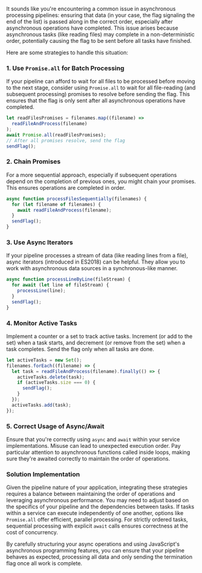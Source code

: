 It sounds like you're encountering a common issue in asynchronous processing pipelines: ensuring that data (in your case, the flag signaling the end of the list) is passed along in the correct order, especially after asynchronous operations have completed. This issue arises because asynchronous tasks (like reading files) may complete in a non-deterministic order, potentially causing the flag to be sent before all tasks have finished.

Here are some strategies to handle this situation:

### 1. Use `Promise.all` for Batch Processing

If your pipeline can afford to wait for all files to be processed before moving to the next stage, consider using `Promise.all` to wait for all file-reading (and subsequent processing) promises to resolve before sending the flag. This ensures that the flag is only sent after all asynchronous operations have completed.

```javascript
let readFilesPromises = filenames.map((filename) =>
  readFileAndProcess(filename)
);
await Promise.all(readFilesPromises);
// After all promises resolve, send the flag
sendFlag();
```

### 2. Chain Promises

For a more sequential approach, especially if subsequent operations depend on the completion of previous ones, you might chain your promises. This ensures operations are completed in order.

```javascript
async function processFilesSequentially(filenames) {
  for (let filename of filenames) {
    await readFileAndProcess(filename);
  }
  sendFlag();
}
```

### 3. Use Async Iterators

If your pipeline processes a stream of data (like reading lines from a file), async iterators (introduced in ES2018) can be helpful. They allow you to work with asynchronous data sources in a synchronous-like manner.

```javascript
async function processLineByLine(fileStream) {
  for await (let line of fileStream) {
    processLine(line);
  }
  sendFlag();
}
```

### 4. Monitor Active Tasks

Implement a counter or a set to track active tasks. Increment (or add to the set) when a task starts, and decrement (or remove from the set) when a task completes. Send the flag only when all tasks are done.

```javascript
let activeTasks = new Set();
filenames.forEach((filename) => {
  let task = readFileAndProcess(filename).finally(() => {
    activeTasks.delete(task);
    if (activeTasks.size === 0) {
      sendFlag();
    }
  });
  activeTasks.add(task);
});
```

### 5. Correct Usage of Async/Await

Ensure that you're correctly using `async` and `await` within your service implementations. Misuse can lead to unexpected execution order. Pay particular attention to asynchronous functions called inside loops, making sure they're awaited correctly to maintain the order of operations.

### Solution Implementation

Given the pipeline nature of your application, integrating these strategies requires a balance between maintaining the order of operations and leveraging asynchronous performance. You may need to adjust based on the specifics of your pipeline and the dependencies between tasks. If tasks within a service can execute independently of one another, options like `Promise.all` offer efficient, parallel processing. For strictly ordered tasks, sequential processing with explicit `await` calls ensures correctness at the cost of concurrency.

By carefully structuring your async operations and using JavaScript's asynchronous programming features, you can ensure that your pipeline behaves as expected, processing all data and only sending the termination flag once all work is complete.
